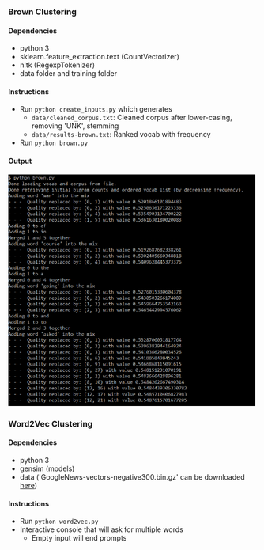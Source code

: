 ### Brown Clustering

#### Dependencies
* python 3
* sklearn.feature_extraction.text (CountVectorizer)
* nltk (RegexpTokenizer)
* data folder and training folder

#### Instructions
* Run `python create_inputs.py` which generates 
   * `data/cleaned_corpus.txt`: Cleaned corpus after lower-casing, removing 'UNK', stemming 
   * `data/results-brown.txt`:  Ranked vocab with frequency
* Run `python brown.py`

#### Output
<img src="../img/brown_output.png" alt="brown output" width="500"/>

### Word2Vec Clustering 

#### Dependencies
* python 3
* gensim (models)
* data ('GoogleNews-vectors-negative300.bin.gz' can be downloaded [here](https://drive.google.com/file/d/0B7XkCwpI5KDYNlNUTTlSS21pQmM/edit?usp=sharing))

#### Instructions
* Run `python word2vec.py`
* Interactive console that will ask for multiple words
   * Empty input will end prompts

